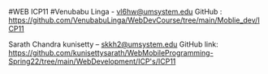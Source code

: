 
#WEB ICP11
#Venubabu Linga - vl6hw@umsystem.edu
GitHub : https://github.com/VenubabuLinga/WebDevCourse/tree/main/Moblie_dev/ICP11

Sarath Chandra kunisetty – skkh2@umsystem.edu
GitHub link: https://github.com/kunisettysarath/WebMobileProgramming-Spring22/tree/main/WebDevelopment/ICP's/ICP11
